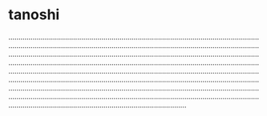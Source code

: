 # tanoshi
........................................................................................................................................................................................................................................................................................................................................................................................................................................................................................................................................................................................................................................................................................................................................................................................................................................................................................................................................................................................................................................................................................................................